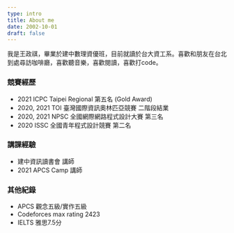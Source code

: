 ```yaml
---
type: intro
title: About me
date: 2002-10-01
draft: false
---
```


我是王政祺，畢業於建中數理資優班，目前就讀於台大資工系。喜歡和朋友在台北到處尋訪咖啡廳，喜歡聽音樂，喜歡閱讀，喜歡打code。

### 競賽經歷

* 2021 ICPC Taipei Regional 第五名 (Gold Award)
* 2020, 2021 TOI 臺灣國際資訊奧林匹亞競賽 二階段結業
* 2020, 2021 NPSC 全國網際網路程式設計大賽 第三名
* 2020 ISSC 全國青年程式設計競賽 第二名

### 講課經驗

* 建中資訊讀書會 講師
* 2021 APCS Camp 講師
<!--- * 2022 IOICamp 講師 --->

### 其他紀錄

* APCS 觀念五級/實作五級
* Codeforces max rating 2423
* IELTS 雅思7.5分